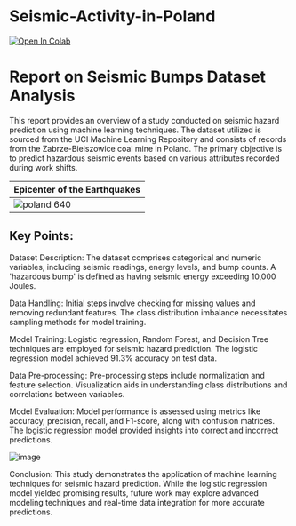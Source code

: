 # Seismic-Activity-in-Poland
[![Open In Colab](https://colab.research.google.com/assets/colab-badge.svg)](https://colab.research.google.com/drive/1BHxLpRvc7pFDeyI9j_Cnv6KeL_OdgiNp?usp=sharing)

# Report on Seismic Bumps Dataset Analysis
This report provides an overview of a study conducted on seismic hazard prediction using machine learning techniques. The dataset utilized is sourced from the UCI Machine Learning Repository and consists of records from the Zabrze-Bielszowice coal mine in Poland. The primary objective is to predict hazardous seismic events based on various attributes recorded during work shifts.

| Epicenter of the Earthquakes                                |
|-------------------------------------------------------------|
| ![poland 640](https://github.com/Oaky112/Seismic-Activity-in-Poland-/assets/88333204/ed1c873f-a5b4-4911-821e-48ab787f90c4) |


## Key Points:

Dataset Description: The dataset comprises categorical and numeric variables, including seismic readings, energy levels, and bump counts. A 'hazardous bump' is defined as having seismic energy exceeding 10,000 Joules.

Data Handling: Initial steps involve checking for missing values and removing redundant features. The class distribution imbalance necessitates sampling methods for model training.

Model Training: Logistic regression, Random Forest, and Decision Tree techniques are employed for seismic hazard prediction. The logistic regression model achieved 91.3% accuracy on test data.

Data Pre-processing: Pre-processing steps include normalization and feature selection. Visualization aids in understanding class distributions and correlations between variables.

Model Evaluation: Model performance is assessed using metrics like accuracy, precision, recall, and F1-score, along with confusion matrices. The logistic regression model provided insights into correct and incorrect predictions.

![image](https://github.com/Oaky112/Seismic-Activity-in-Poland-/assets/88333204/1def97aa-6f7b-4e1a-9779-0d5ccfc5a7c1)


Conclusion:
This study demonstrates the application of machine learning techniques for seismic hazard prediction. While the logistic regression model yielded promising results, future work may explore advanced modeling techniques and real-time data integration for more accurate predictions.
